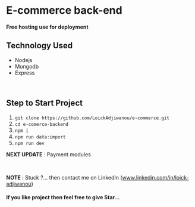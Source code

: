 # E-commerce back-end

**Free hosting use for deployment**


 ## Technology Used   
 - Nodejs
 - Mongodb
 - Express

<br />

 ## Step to Start Project
 
 1. `git clone https://github.com/LoickAdjiwanou/e-commerce.git`
 2. `cd e-comerce-backend`
 3. `npm i`
 4. `npm run data:import`
 5. `npm run dev`

**NEXT UPDATE** : 
Payment modules

<br />

**NOTE** : Stuck ?... then contact me on LinkedIn (www.linkedin.com/in/loick-adjiwanou)

#### If you like project then feel free to give Star...
